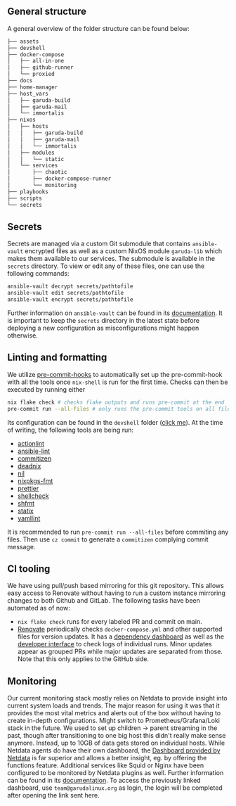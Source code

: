 ## General structure

A general overview of the folder structure can be found below:

```sh
├── assets
├── devshell
├── docker-compose
│   ├── all-in-one
│   ├── github-runner
│   └── proxied
├── docs
├── home-manager
├── host_vars
│   ├── garuda-build
│   ├── garuda-mail
│   └── immortalis
├── nixos
│   ├── hosts
│   │   ├── garuda-build
│   │   ├── garuda-mail
│   │   └── immortalis
│   ├── modules
│   │   └── static
│   └── services
│       ├── chaotic
│       ├── docker-compose-runner
│       └── monitoring
├── playbooks
├── scripts
└── secrets
```

## Secrets

Secrets are managed via a custom Git submodule that contains `ansible-vault` encrypted files as well as a custom NixOS module `garuda-lib` which makes them available to our services. The submodule is available in the `secrets` directory. To view or edit any of these files, one can use the following commands:

```sh
ansible-vault decrypt secrets/pathtofile
ansible-vault edit secrets/pathtofile
ansible-vault encrypt secrets/pathtofile
```

Further information on `ansible-vault` can be found in its [documentation](https://docs.ansible.com/ansible/latest/vault_guide/index.html).
It is important to keep the `secrets` directory in the latest state before deploying a new configuration as misconfigurations might happen otherwise.

## Linting and formatting

We utilize [pre-commit-hooks](https://github.com/cachix/pre-commit-hooks.nix) to automatically set up the pre-commit-hook with all the tools once `nix-shell` is run for the first time. Checks can then be executed by running either

```sh
nix flake check # checks flake outputs and runs pre-commit at the end
pre-commit run --all-files # only runs the pre-commit tools on all files
```

Its configuration can be found in the `devshell` folder ([click me](https://gitlab.com/garuda-linux/infra-nix/-/blob/main/devshell/flake-module.nix?ref_type=heads#L110)). At the time of writing, the following tools are being run:

- [actionlint](https://github.com/rhysd/actionlint)
- [ansible-lint](https://github.com/ansible/ansible-lint)
- [commitizen](https://github.com/commitizen-tools/commitizen)
- [deadnix](https://github.com/astro/deadnix)
- [nil](https://github.com/oxalica/nil)
- [nixpkgs-fmt](https://github.com/nix-community/nixpkgs-fmt)
- [prettier](https://prettier.io/)
- [shellcheck](https://github.com/koalaman/shellcheck)
- [shfmt](https://github.com/mvdan/sh)
- [statix](https://github.com/nerdypepper/statix)
- [yamllint](https://github.com/adrienverge/yamllint)

It is recommended to run `pre-commit run --all-files` before commiting any files. Then use `cz commit` to generate a `commitizen` complying commit message.

## CI tooling

We have using pull/push based mirroring for this git repository. This allows easy access to Renovate without having to run a custom instance mirroring changes to both Github and GitLab. The following tasks have been automated as of now:

- `nix flake check` runs for every labeled PR and commit on main.
- [Renovate](https://renovatebot.com/) periodically checks `docker-compose.yml` and other supported files for version updates. It has a [dependency dashboard](https://github.com/garuda-linux/infrastructure-nix/issues/5) as well as the [developer interface](https://developer.mend.io/github/garuda-linux/infrastructure-nix) to check logs of individual runs. Minor updates appear as grouped PRs while major updates are separated from those. Note that this only applies to the GitHub side.

## Monitoring

Our current monitoring stack mostly relies on Netdata to provide insight into current system loads and trends. The major reason for using it was that it provides the most vital metrics and alerts out of the box without having to create in-depth configurations. Might switch to Prometheus/Grafana/Loki stack in the future. We used to set up children -> parent streaming in the past, though after transitioning to one big host this didn't really make sense anymore. Instead, up to 10GB of data gets stored on individual hosts. While Netdata agents do have their own dashboard, the [Dashboard provided by Netdata](https://app.netdata.cloud/spaces/garuda-infra/rooms/all-nodes) is far superior and allows a better insight, eg. by offering the functions feature. Additional services like Squid or Nginx have been configured to be monitored by Netdata plugins as well. Further information can be found in its [documentation](https://learn.netdata.cloud/). To access the previously linked dashboard, use `team@garudalinux.org` as login, the login will be completed after opening the link sent here.
